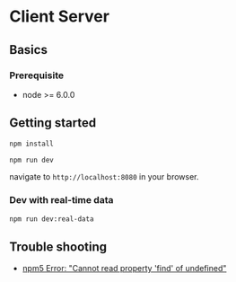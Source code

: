 # Client Server

## Basics
### Prerequisite
* node >= 6.0.0

## Getting started

```sh
npm install

npm run dev
```

navigate to ```http://localhost:8080``` in your browser.

### Dev with real-time data 
```sh
npm run dev:real-data
```

## Trouble shooting

* [npm5 Error: "Cannot read property 'find' of undefined"](https://github.com/npm/npm/issues/16677)
